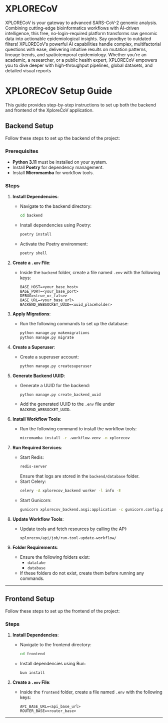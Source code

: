 # XPLORECoV

XPLORECoV is your gateway to advanced SARS-CoV-2 genomic analysis. Combining cutting-edge bioinformatics workflows with AI-driven intelligence, this free, no-login-required platform transforms raw genomic data into actionable epidemiological insights. Say goodbye to outdated filters! XPLORECoV’s powerful AI capabilities handle complex, multifactorial questions with ease, delivering intuitive results on mutation patterns, lineage trends, and spatiotemporal epidemiology. Whether you're an academic, a researcher, or a public health expert, XPLORECoV empowers you to dive deeper with high-throughput pipelines, global datasets, and detailed visual reports

# XPLORECoV Setup Guide

This guide provides step-by-step instructions to set up both the backend and frontend of the XploreCoV application.

## Backend Setup

Follow these steps to set up the backend of the project:

### Prerequisites

-   **Python 3.11** must be installed on your system.
-   Install **Poetry** for dependency management.
-   Install **Micromamba** for workflow tools.

### Steps

1. **Install Dependencies**:

    - Navigate to the backend directory:
        ```bash
        cd backend
        ```
    - Install dependencies using Poetry:
        ```bash
        poetry install
        ```
    - Activate the Poetry environment:
        ```bash
        poetry shell
        ```

2. **Create a `.env` File**:

    - Inside the `backend` folder, create a file named `.env` with the following keys:
        ```env
        BASE_HOST=<your_base_host>
        BASE_PORT=<your_base_port>
        DEBUG=<true_or_false>
        BASE_URL=<your_base_url>
        BACKEND_WEBSOCKET_UUID=<uuid_placeholder>
        ```

3. **Apply Migrations**:

    - Run the following commands to set up the database:
        ```bash
        python manage.py makemigrations
        python manage.py migrate
        ```

4. **Create a Superuser**:

    - Create a superuser account:
        ```bash
        python manage.py createsuperuser
        ```

5. **Generate Backend UUID**:

    - Generate a UUID for the backend:
        ```bash
        python manage.py create_backend_uuid
        ```
    - Add the generated UUID to the `.env` file under `BACKEND_WEBSOCKET_UUID`.

6. **Install Workflow Tools**:

    - Run the following command to install the workflow tools:
        ```bash
        micromamba install -r .workflow-venv -n xplorecov
        ```

7. **Run Required Services**:

    - Start Redis:
        ```bash
        redis-server
        ```
        Ensure that logs are stored in the `backend/database` folder.
    - Start Celery:
        ```bash
        celery -A xplorecov_backend worker -l info -E
        ```
    - Start Gunicorn:
        ```bash
        gunicorn xplorecov_backend.asgi:application -c gunicorn.config.py
        ```

8. **Update Workflow Tools**:

    - Update tools and fetch resources by calling the API:
        ```
        xplorecov/api/job/run-tool-update-workflow/
        ```

9. **Folder Requirements**:
    - Ensure the following folders exist:
        - `datalake`
        - `database`
    - If these folders do not exist, create them before running any commands.

---

## Frontend Setup

Follow these steps to set up the frontend of the project:

### Steps

1. **Install Dependencies**:

    - Navigate to the frontend directory:
        ```bash
        cd frontend
        ```
    - Install dependencies using Bun:
        ```bash
        bun install
        ```

2. **Create a `.env` File**:
    - Inside the `frontend` folder, create a file named `.env` with the following keys:
        ```env
        API_BASE_URL=<api_base_url>
        ROUTER_BASE=<router_base>
        ```

---

